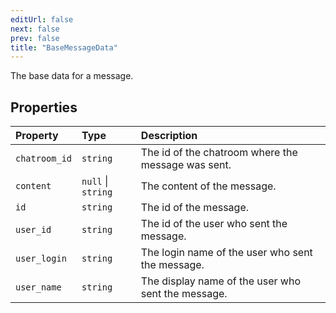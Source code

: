 ```yaml
---
editUrl: false
next: false
prev: false
title: "BaseMessageData"
---
```


The base data for a message.

## Properties

| Property | Type | Description |
| :------ | :------ | :------ |
| `chatroom_id` | `string` | The id of the chatroom where the message was sent. |
| `content` | `null` \| `string` | The content of the message. |
| `id` | `string` | The id of the message. |
| `user_id` | `string` | The id of the user who sent the message. |
| `user_login` | `string` | The login name of the user who sent the message. |
| `user_name` | `string` | The display name of the user who sent the message. |
